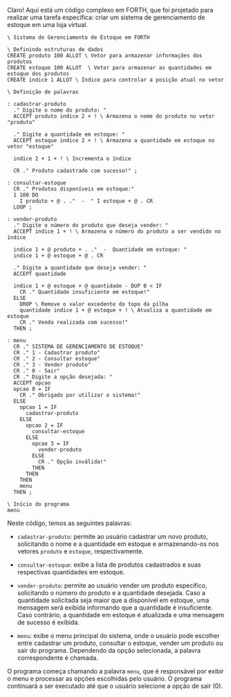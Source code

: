Claro! Aqui está um código complexo em FORTH, que foi projetado para realizar uma tarefa específica: criar um sistema de gerenciamento de estoque em uma loja virtual.

```
\ Sistema de Gerenciamento de Estoque em FORTH

\ Definindo estruturas de dados
CREATE produto 100 ALLOT \ Vetor para armazenar informações dos produtos
CREATE estoque 100 ALLOT  \ Vetor para armazenar as quantidades em estoque dos produtos
CREATE indice 1 ALLOT \ Índice para controlar a posição atual no vetor

\ Definição de palavras

: cadastrar-produto
  ." Digite o nome do produto: " 
  ACCEPT produto indice 2 + ! \ Armazena o nome do produto no vetor "produto"
  
  ." Digite a quantidade em estoque: " 
  ACCEPT estoque indice 2 + ! \ Armazena a quantidade em estoque no vetor "estoque"
  
  indice 2 + 1 + ! \ Incrementa o índice
  
  CR ." Produto cadastrado com sucesso!" ;

: consultar-estoque
  CR ." Produtos disponíveis em estoque:"
  1 100 DO
    I produto + @ . ."  -  " I estoque + @ . CR
  LOOP ;

: vender-produto
  ." Digite o número do produto que deseja vender: "
  ACCEPT indice 1 + ! \ Armazena o número do produto a ser vendido no índice
  
  indice 1 + @ produto + . ."  -  Quantidade em estoque: " 
  indice 1 + @ estoque + @ . CR
  
  ." Digite a quantidade que deseja vender: "
  ACCEPT quantidade
  
  indice 1 + @ estoque + @ quantidade - DUP 0 < IF
    CR ." Quantidade insuficiente em estoque!"
  ELSE
    DROP \ Remove o valor excedente do topo da pilha
    quantidade indice 1 + @ estoque + ! \ Atualiza a quantidade em estoque
    CR ." Venda realizada com sucesso!"
  THEN ;

: menu
  CR ." SISTEMA DE GERENCIAMENTO DE ESTOQUE"
  CR ." 1 - Cadastrar produto"
  CR ." 2 - Consultar estoque"
  CR ." 3 - Vender produto"
  CR ." 0 - Sair"
  CR ." Digite a opção desejada: "
  ACCEPT opcao
  opcao 0 = IF
    CR ." Obrigado por utilizar o sistema!"
  ELSE
    opcao 1 = IF
      cadastrar-produto
    ELSE
      opcao 2 = IF
        consultar-estoque
      ELSE
        opcao 3 = IF
          vender-produto
        ELSE
          CR ." Opção inválida!"
        THEN
      THEN
    THEN
    menu
  THEN ;

\ Início do programa
menu
```

Neste código, temos as seguintes palavras:

- `cadastrar-produto`: permite ao usuário cadastrar um novo produto, solicitando o nome e a quantidade em estoque e armazenando-os nos vetores `produto` e `estoque`, respectivamente.

- `consultar-estoque`: exibe a lista de produtos cadastrados e suas respectivas quantidades em estoque.

- `vender-produto`: permite ao usuário vender um produto específico, solicitando o número do produto e a quantidade desejada. Caso a quantidade solicitada seja maior que a disponível em estoque, uma mensagem será exibida informando que a quantidade é insuficiente. Caso contrário, a quantidade em estoque é atualizada e uma mensagem de sucesso é exibida.

- `menu`: exibe o menu principal do sistema, onde o usuário pode escolher entre cadastrar um produto, consultar o estoque, vender um produto ou sair do programa. Dependendo da opção selecionada, a palavra correspondente é chamada.

O programa começa chamando a palavra `menu`, que é responsável por exibir o menu e processar as opções escolhidas pelo usuário. O programa continuará a ser executado até que o usuário selecione a opção de sair (0).